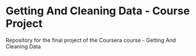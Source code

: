 # Getting And Cleaning Data - Course Project

Repository for the final project of the Coursera course - Getting And Cleaning Data
